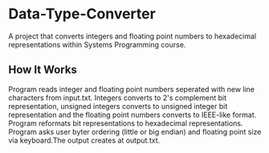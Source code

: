 # Data-Type-Converter
A project that converts integers and floating point numbers to hexadecimal representations within Systems Programming course.

## How It Works
Program reads integer and floating point numbers seperated with new line characters from input.txt. Integers converts to 2's complement bit representation, unsigned integers converts to unsigned integer bit representation and the floating point numbers converts to IEEE-like format. Program reformats bit representations to hexadecimal representations. Program asks user byter ordering (little or big endian) and floating point size via keyboard.The output creates at output.txt.
